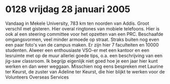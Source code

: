 # 0128 vrijdag 28 januari 2005
Vandaag in Mekele University, 783 km ten noorden van Addis. Groot verschil met gisteren. Hier overal ringtones van mobiele telefoons. Hier is ook al een steering committee voor het opzetten van een PRC. Beschaafde omgangsvormen, veel minder armoede op straat. Straks buiten nog even een paar foto's van de campus maken. Er zijn hier 7 faculteiten en 10000 studenten. Alweer een enthousiaste VSO-er met een kantoor en een lesruimte met op de muur allerlei goede tips, o.a. een beschrijving van een jig-saw classroom. Ik begrijp eigenlijk niet goed hoe je een jaar hier kunt werken en dan weer weggaan. Misschien nog eens bespreken met Laurine ter Keurst, de zuster van Adeline ter Keurst, die hier blijkt te werken voor de Volunteers Overseas Services